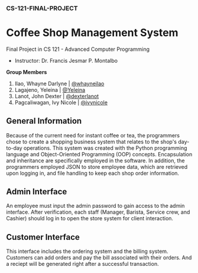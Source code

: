 ### CS-121-FINAL-PROJECT

# Coffee Shop Management System
Final Project in CS 121 - Advanced Computer Programming
 - Instructor: Dr. Francis Jesmar P. Montalbo

**Group Members**
1. Ilao, Whayne Darlyne |
[@whayneilao](https://www.github.com/whayneilao)
2. Lagajeno, Yeleina |
[@Yeleina](https://www.github.com/Yeleina)
3. Lanot, John Dexter |
[@dexterlanot](https://www.github.com/dexterlanot)
4. Pagcaliwagan, Ivy Nicole |
[@ivynicole](https://www.github.com/ivynicole)


## General Information

Because of the current need for instant coffee or tea, the programmers chose to create a shopping business system that relates to the shop's day-to-day operations. This system was created with the Python programming language and Object-Oriented Programming (OOP) concepts. Encapsulation and inheritance are specifically employed in the software. In addition, the programmers employed JSON to store employee data, which are retrieved upon logging in, and file handling to keep each shop order information.

## Admin Interface

An employee must input the admin password to gain access to the admin interface. After verification, each staff (Manager, Barista, Service crew, and Cashier) should log in to open the store system for client interaction.

## Customer Interface

This interface includes the ordering system and the billing system. Customers can add orders and pay the bill associated with their orders. And a reciept will be generated right after a successful transaction.

